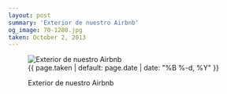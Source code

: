 ```yaml
---
layout: post
summary: 'Exterior de nuestro Airbnb'
og_image: 70-1280.jpg
taken: October 2, 2013
---
```


<figure class="post" data-src="{{ site.assets_url }}/{{ page.og_image }}">
<img alt="Exterior de nuestro Airbnb" sizes="(min-width: 700px) 50vw, calc(100vw - 2rem)" src="{{ site.assets_url }}/70-640.jpg" srcset="{{ site.assets_url }}/70-1280.jpg 1280w, {{ site.assets_url }}/70-960.jpg 960w, {{ site.assets_url }}/70-640.jpg 640w, {{ site.assets_url }}/70-320.jpg 320w"/>
<figcaption>
<time>{{ page.taken | default: page.date | date: "%B %-d, %Y" }}</time>
<p>Exterior de nuestro Airbnb</p>
</figcaption>
</figure>
